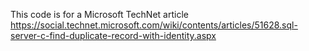 This code is for a Microsoft TechNet article https://social.technet.microsoft.com/wiki/contents/articles/51628.sql-server-c-find-duplicate-record-with-identity.aspx